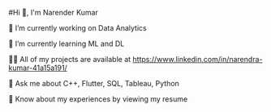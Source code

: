 #Hi 👋, I'm Narender Kumar

🔭 I’m currently working on Data Analytics

🌱 I’m currently learning ML and DL

👨‍💻 All of my projects are available at https://www.linkedin.com/in/narendra-kumar-41a15a191/

💬 Ask me about C++, Flutter, SQL, Tableau, Python

📄 Know about my experiences by viewing my resume

<!---
nkverma07/nkverma07 is a ✨ special ✨ repository because its `README.md` (this file) appears on your GitHub profile.
You can click the Preview link to take a look at your changes.
--->

